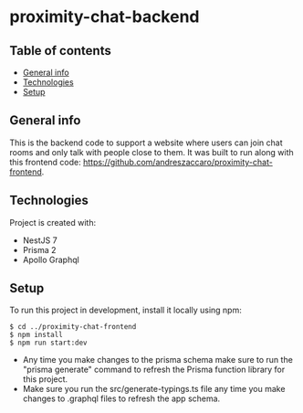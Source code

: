 # proximity-chat-backend

## Table of contents
* [General info](#general-info)
* [Technologies](#technologies)
* [Setup](#setup)

## General info
This is the backend code to support a website where users can join chat rooms and only talk with people close to them. It was built to run along with this frontend code: https://github.com/andreszaccaro/proximity-chat-frontend.
	
## Technologies
Project is created with:
* NestJS 7
* Prisma 2
* Apollo Graphql
	
## Setup
To run this project in development, install it locally using npm:

```
$ cd ../proximity-chat-frontend
$ npm install
$ npm run start:dev
```

* Any time you make changes to the prisma schema make sure to run the "prisma generate" command to refresh the Prisma function library for this project.
* Make sure you run the src/generate-typings.ts file any time you make changes to .graphql files to refresh the app schema.
